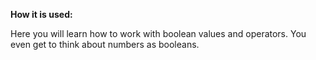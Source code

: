 **How it is used:**

Here you will learn how to work with boolean values and operators. You even get to think about numbers as booleans.
